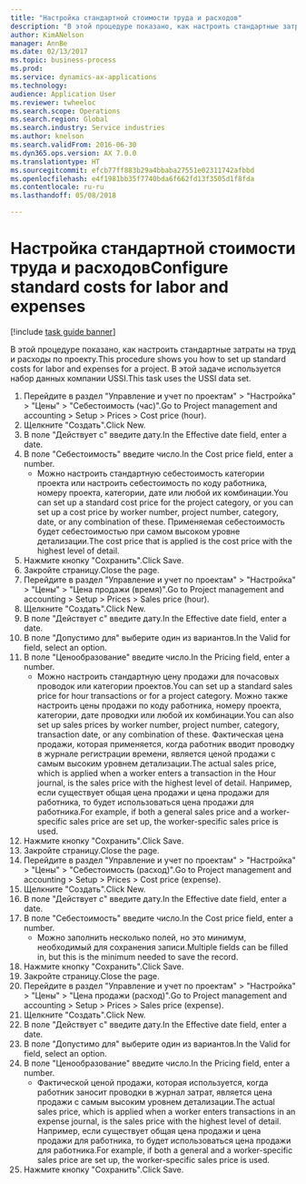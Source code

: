 ```yaml
--- 
title: "Настройка стандартной стоимости труда и расходов"
description: "В этой процедуре показано, как настроить стандартные затраты на труд и расходы по проекту."
author: KimANelson
manager: AnnBe
ms.date: 02/13/2017
ms.topic: business-process
ms.prod: 
ms.service: dynamics-ax-applications
ms.technology: 
audience: Application User
ms.reviewer: twheeloc
ms.search.scope: Operations
ms.search.region: Global
ms.search.industry: Service industries
ms.author: knelson
ms.search.validFrom: 2016-06-30
ms.dyn365.ops.version: AX 7.0.0
ms.translationtype: HT
ms.sourcegitcommit: efcb77ff883b29a4bbaba27551e02311742afbbd
ms.openlocfilehash: e4f1981bb35f7740bda6f662fd13f3505d1f8fda
ms.contentlocale: ru-ru
ms.lasthandoff: 05/08/2018

---
```

# <a name="configure-standard-costs-for-labor-and-expenses"></a><span data-ttu-id="78544-103">Настройка стандартной стоимости труда и расходов</span><span class="sxs-lookup"><span data-stu-id="78544-103">Configure standard costs for labor and expenses</span></span>

[!include [task guide banner](../../includes/task-guide-banner.md)]

<span data-ttu-id="78544-104">В этой процедуре показано, как настроить стандартные затраты на труд и расходы по проекту.</span><span class="sxs-lookup"><span data-stu-id="78544-104">This procedure shows you how to set up standard costs for labor and expenses for a project.</span></span> <span data-ttu-id="78544-105">В этой задаче используется набор данных компании USSI.</span><span class="sxs-lookup"><span data-stu-id="78544-105">This task uses the USSI data set.</span></span>

1. <span data-ttu-id="78544-106">Перейдите в раздел "Управление и учет по проектам" > "Настройка" > "Цены" > "Себестоимость (час)".</span><span class="sxs-lookup"><span data-stu-id="78544-106">Go to Project management and accounting > Setup > Prices > Cost price (hour).</span></span>
2. <span data-ttu-id="78544-107">Щелкните "Создать".</span><span class="sxs-lookup"><span data-stu-id="78544-107">Click New.</span></span>
3. <span data-ttu-id="78544-108">В поле "Действует с" введите дату.</span><span class="sxs-lookup"><span data-stu-id="78544-108">In the Effective date field, enter a date.</span></span>
4. <span data-ttu-id="78544-109">В поле "Себестоимость" введите число.</span><span class="sxs-lookup"><span data-stu-id="78544-109">In the Cost price field, enter a number.</span></span>
    * <span data-ttu-id="78544-110">Можно настроить стандартную себестоимость категории проекта или настроить себестоимость по коду работника, номеру проекта, категории, дате или любой их комбинации.</span><span class="sxs-lookup"><span data-stu-id="78544-110">You can set up a standard cost price for the project category, or you can set up a cost price by worker number, project number, category, date, or any combination of these.</span></span> <span data-ttu-id="78544-111">Применяемая себестоимость будет себестоимостью при самом высоком уровне детализации.</span><span class="sxs-lookup"><span data-stu-id="78544-111">The cost price that is applied is the cost price with the highest level of detail.</span></span>  
5. <span data-ttu-id="78544-112">Нажмите кнопку "Сохранить".</span><span class="sxs-lookup"><span data-stu-id="78544-112">Click Save.</span></span>
6. <span data-ttu-id="78544-113">Закройте страницу.</span><span class="sxs-lookup"><span data-stu-id="78544-113">Close the page.</span></span>
7. <span data-ttu-id="78544-114">Перейдите в раздел "Управление и учет по проектам" > "Настройка" > "Цены" > "Цена продажи (время)".</span><span class="sxs-lookup"><span data-stu-id="78544-114">Go to Project management and accounting > Setup > Prices > Sales price (hour).</span></span>
8. <span data-ttu-id="78544-115">Щелкните "Создать".</span><span class="sxs-lookup"><span data-stu-id="78544-115">Click New.</span></span>
9. <span data-ttu-id="78544-116">В поле "Действует с" введите дату.</span><span class="sxs-lookup"><span data-stu-id="78544-116">In the Effective date field, enter a date.</span></span>
10. <span data-ttu-id="78544-117">В поле "Допустимо для" выберите один из вариантов.</span><span class="sxs-lookup"><span data-stu-id="78544-117">In the Valid for field, select an option.</span></span>
11. <span data-ttu-id="78544-118">В поле "Ценообразование" введите число.</span><span class="sxs-lookup"><span data-stu-id="78544-118">In the Pricing field, enter a number.</span></span>
    * <span data-ttu-id="78544-119">Можно настроить стандартную цену продажи для почасовых проводок или категории проектов.</span><span class="sxs-lookup"><span data-stu-id="78544-119">You can set up a standard sales price for hour transactions or for a project category.</span></span> <span data-ttu-id="78544-120">Можно также настроить цены продажи по коду работника, номеру проекта, категории, дате проводки или любой их комбинации.</span><span class="sxs-lookup"><span data-stu-id="78544-120">You can also set up sales prices by worker number, project number, category, transaction date, or any combination of these.</span></span> <span data-ttu-id="78544-121">Фактическая цена продажи, которая применяется, когда работник вводит проводку в журнале регистрации времени, является ценой продажи с самым высоким уровнем детализации.</span><span class="sxs-lookup"><span data-stu-id="78544-121">The actual sales price, which is applied when a worker enters a transaction in the Hour journal, is the sales price with the highest level of detail.</span></span> <span data-ttu-id="78544-122">Например, если существует общая цена продажи и цена продажи для работника, то будет использоваться цена продажи для работника.</span><span class="sxs-lookup"><span data-stu-id="78544-122">For example, if both a general sales price and a worker-specific sales price are set up, the worker-specific sales price is used.</span></span>  
12. <span data-ttu-id="78544-123">Нажмите кнопку "Сохранить".</span><span class="sxs-lookup"><span data-stu-id="78544-123">Click Save.</span></span>
13. <span data-ttu-id="78544-124">Закройте страницу.</span><span class="sxs-lookup"><span data-stu-id="78544-124">Close the page.</span></span>
14. <span data-ttu-id="78544-125">Перейдите в раздел "Управление и учет по проектам" > "Настройка" > "Цены" > "Себестоимость (расход)".</span><span class="sxs-lookup"><span data-stu-id="78544-125">Go to Project management and accounting > Setup > Prices > Cost price (expense).</span></span>
15. <span data-ttu-id="78544-126">Щелкните "Создать".</span><span class="sxs-lookup"><span data-stu-id="78544-126">Click New.</span></span>
16. <span data-ttu-id="78544-127">В поле "Действует с" введите дату.</span><span class="sxs-lookup"><span data-stu-id="78544-127">In the Effective date field, enter a date.</span></span>
17. <span data-ttu-id="78544-128">В поле "Себестоимость" введите число.</span><span class="sxs-lookup"><span data-stu-id="78544-128">In the Cost price field, enter a number.</span></span>
    * <span data-ttu-id="78544-129">Можно заполнить несколько полей, но это минимум, необходимый для сохранения записи.</span><span class="sxs-lookup"><span data-stu-id="78544-129">Multiple fields can be filled in, but this is the minimum needed to save the record.</span></span>  
18. <span data-ttu-id="78544-130">Нажмите кнопку "Сохранить".</span><span class="sxs-lookup"><span data-stu-id="78544-130">Click Save.</span></span>
19. <span data-ttu-id="78544-131">Закройте страницу.</span><span class="sxs-lookup"><span data-stu-id="78544-131">Close the page.</span></span>
20. <span data-ttu-id="78544-132">Перейдите в раздел "Управление и учет по проектам" > "Настройка" > "Цены" > "Цена продажи (расход)".</span><span class="sxs-lookup"><span data-stu-id="78544-132">Go to Project management and accounting > Setup > Prices > Sales price (expense).</span></span>
21. <span data-ttu-id="78544-133">Щелкните "Создать".</span><span class="sxs-lookup"><span data-stu-id="78544-133">Click New.</span></span>
22. <span data-ttu-id="78544-134">В поле "Действует с" введите дату.</span><span class="sxs-lookup"><span data-stu-id="78544-134">In the Effective date field, enter a date.</span></span>
23. <span data-ttu-id="78544-135">В поле "Допустимо для" выберите один из вариантов.</span><span class="sxs-lookup"><span data-stu-id="78544-135">In the Valid for field, select an option.</span></span>
24. <span data-ttu-id="78544-136">В поле "Ценообразование" введите число.</span><span class="sxs-lookup"><span data-stu-id="78544-136">In the Pricing field, enter a number.</span></span>
    * <span data-ttu-id="78544-137">Фактической ценой продажи, которая используется, когда работник заносит проводки в журнал затрат, является цена продажи с самым высоким уровнем детализации.</span><span class="sxs-lookup"><span data-stu-id="78544-137">The actual sales price, which is applied when a worker enters transactions in an expense journal, is the sales price with the highest level of detail.</span></span> <span data-ttu-id="78544-138">Например, если существует общая цена продажи и цена продажи для работника, то будет использоваться цена продажи для работника.</span><span class="sxs-lookup"><span data-stu-id="78544-138">For example, if both a general and a worker-specific sales price are set up, the worker-specific sales price is used.</span></span>  
25. <span data-ttu-id="78544-139">Нажмите кнопку "Сохранить".</span><span class="sxs-lookup"><span data-stu-id="78544-139">Click Save.</span></span>


